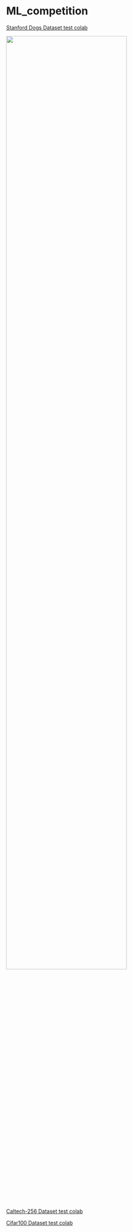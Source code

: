 # ML_competition

[Stanford Dogs Dataset test colab](https://drive.google.com/file/d/1cYlUeASBOqrs-Nc4LoYkWjiQkRWb3D_g/view?usp=sharing)

<img width="80%" src="https://github.com/Dirtfy/ML_competition/assets/96651474/00518ef8-188d-4a1e-9f55-392c2eb04d54"/>

[Caltech-256 Dataset test colab](https://colab.research.google.com/drive/1eF6UbbRtwuzep38LjfRsFPJO73sHvys0?usp=sharing)

[Cifar100 Dataset test colab](https://colab.research.google.com/drive/1H_T7KlifGg3xKmCodKUn5fEx91hvAd2n#scrollTo=F8_r299WUusE)
